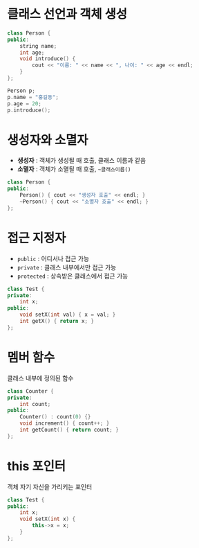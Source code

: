 # 클래스 선언과 객체 생성

```cpp
class Person {
public:
    string name;
    int age;
    void introduce() {
        cout << "이름: " << name << ", 나이: " << age << endl;
    }
};

Person p;
p.name = "홍길동";
p.age = 20;
p.introduce();
```




# 생성자와 소멸자

- **생성자** : 객체가 생성될 때 호출, 클래스 이름과 같음
- **소멸자** : 객체가 소멸될 때 호출, `~클래스이름()`

```cpp
class Person {
public:
    Person() { cout << "생성자 호출" << endl; }
    ~Person() { cout << "소멸자 호출" << endl; }
};
```




# 접근 지정자

- `public` : 어디서나 접근 가능
- `private` : 클래스 내부에서만 접근 가능
- `protected` : 상속받은 클래스에서 접근 가능

```cpp
class Test {
private:
    int x;
public:
    void setX(int val) { x = val; }
    int getX() { return x; }
};
```




# 멤버 함수

클래스 내부에 정의된 함수

```cpp
class Counter {
private:
    int count;
public:
    Counter() : count(0) {}
    void increment() { count++; }
    int getCount() { return count; }
};
```




# this 포인터

객체 자기 자신을 가리키는 포인터

```cpp
class Test {
public:
    int x;
    void setX(int x) {
        this->x = x;
    }
};
```
